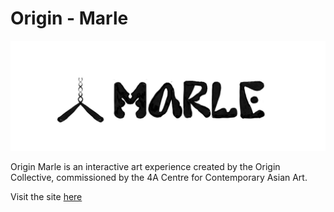 # Origin - Marle

<img src="marle.jpg" alt="Origin Marle logo" />

Origin Marle is an interactive art experience created by the Origin Collective, commissioned by the 4A Centre for Contemporary Asian Art.

Visit the site <a href='https://j-fan.github.io/marle/'>here</a>

